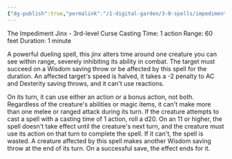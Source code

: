 ```yaml
---
{"dg-publish":true,"permalink":"/1-digital-garden/3-0-spells/impedimenta/"}
---
```


The Impediment Jinx - 3rd-level Curse 
Casting Time: 1 action 
Range: 60 feet 
Duration: 1 minute 

A powerful dueling spell, this jinx alters time around one creature you can see within range, severely inhibiting its ability in combat. The target must succeed on a Wisdom saving throw or be affected by this spell for the duration. An affected target's speed is halved, it takes a -2 penalty to AC and Dexterity saving throws, and it can't use reactions. 

On its turn, it can use either an action or a bonus action, not both. Regardless of the creature's abilities or magic items, it can't make more than one melee or ranged attack during its turn. If the creature attempts to cast a spell with a casting time of 1 action, roll a d20. On an 11 or higher, the spell doesn't take effect until the creature's next turn, and the creature must use its action on that turn to complete the spell. If it can't, the spell is wasted. A creature affected by this spell makes another Wisdom saving throw at the end of its turn. On a successful save, the effect ends for it.